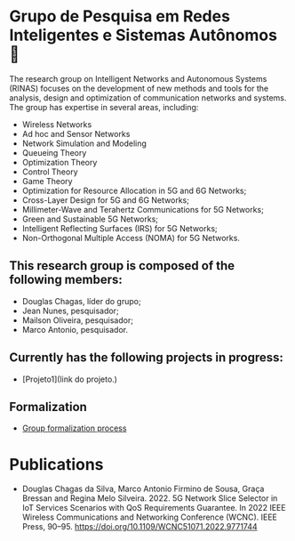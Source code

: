 # Grupo de Pesquisa em Redes Inteligentes e Sistemas Autônomos 📶

The research group on Intelligent Networks and Autonomous Systems (RINAS) focuses on the development of new methods and tools for the analysis, design and optimization of communication networks and systems. The group has expertise in several areas, including:

- Wireless Networks
- Ad hoc and Sensor Networks
- Network Simulation and Modeling
- Queueing Theory
- Optimization Theory
- Control Theory
- Game Theory
- Optimization for Resource Allocation in 5G and 6G Networks;
- Cross-Layer Design for 5G and 6G Networks;
- Millimeter-Wave and Terahertz Communications for 5G Networks;
- Green and Sustainable 5G Networks;
- Intelligent Reflecting Surfaces (IRS) for 5G Networks;
- Non-Orthogonal Multiple Access (NOMA) for 5G Networks.

## This research group is composed of the following members:

 - Douglas Chagas, líder do grupo;
 - Jean Nunes, pesquisador;
 - Mailson Oliveira, pesquisador;
 - Marco Antonio, pesquisador.

## Currently has the following projects in progress:

 - [Projeto1](link do projeto.)

## Formalization

 - [Group formalization process](https://github.com/gprisa/formalization_process)
 
# Publications

 - Douglas Chagas da Silva, Marco Antonio Firmino de Sousa, Graça Bressan and Regina Melo Silveira. 2022. 5G Network Slice Selector in IoT Services Scenarios with QoS Requirements Guarantee. In 2022 IEEE Wireless Communications and Networking Conference (WCNC). IEEE Press, 90–95. https://doi.org/10.1109/WCNC51071.2022.9771744

<!--
**gprisa/gprisa** is a ✨ _special_ ✨ repository because its `README.md` (this file) appears on your GitHub profile.

Here are some ideas to get you started:

- 🔭 I’m currently working on ...
- 🌱 I’m currently learning ...
- 👯 I’m looking to collaborate on ...
- 🤔 I’m looking for help with ...
- 💬 Ask me about ...
- 📫 How to reach me: ...
- 😄 Pronouns: ...
- ⚡ Fun fact: ...
-->
